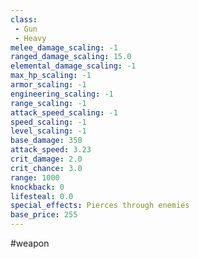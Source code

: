 ```yaml
---
class: 
 - Gun
 - Heavy
melee_damage_scaling: -1
ranged_damage_scaling: 15.0
elemental_damage_scaling: -1
max_hp_scaling: -1
armor_scaling: -1
engineering_scaling: -1
range_scaling: -1
attack_speed_scaling: -1
speed_scaling: -1
level_scaling: -1
base_damage: 350
attack_speed: 3.23
crit_damage: 2.0
crit_chance: 3.0
range: 1000
knockback: 0
lifesteal: 0.0
special_effects: Pierces through enemies
base_price: 255
---
```

#weapon